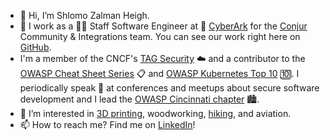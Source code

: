 - 👋 Hi, I’m Shlomo Zalman Heigh.
- 🏢 I work as a 👨‍💻 Staff Software Engineer at 🔐 [CyberArk](https://www.cyberark.com/) for the [Conjur](https://www.conjur.org/) Community & Integrations team. You can see our work right here on [GitHub](https://github.com/cyberark).
- I'm a member of the CNCF's [TAG Security](https://github.com/cncf/tag-security) ☁️ and a contributor to the [OWASP Cheat Sheet Series](https://github.com/OWASP/CheatSheetSeries) 📋 and [OWASP Kubernetes Top 10](https://github.com/OWASP/www-project-kubernetes-top-ten) 🔟. I periodically speak 🎤 at conferences and meetups about secure software development and I lead the [OWASP Cincinnati chapter](https://owasp.org/www-chapter-cincinnati/) 🏙️.
- 👀 I’m interested in [3D printing](https://www.thingiverse.com/szheigh/makes), woodworking, [hiking](https://www.alltrails.com/members/shlomo-zalman-heigh/recordings), and aviation.
- 📫 How to reach me? Find me on [LinkedIn](https://www.linkedin.com/in/szheigh/)!
